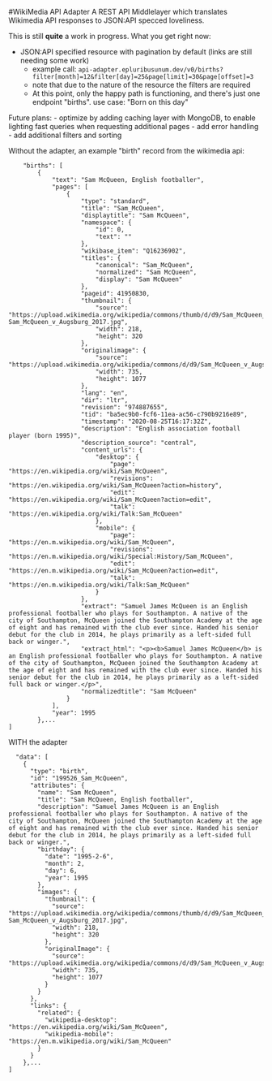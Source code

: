 #WikiMedia API Adapter
A REST API Middlelayer which translates Wikimedia API responses to JSON:API specced loveliness.

This is still **quite** a work in progress.
What you get right now:
* JSON:API specified resource with pagination by default (links are still needing some work) 
    - example call: `api-adapter.epluribusunum.dev/v0/births?filter[month]=12&filter[day]=25&page[limit]=30&page[offset]=3`
    - note that due to the nature of the resource the filters are required
    - At this point, only the happy path is functioning, and there's just one endpoint "births".
      use case: "Born on this day"

Future plans:
    - optimize by adding caching layer with MongoDB, to enable lighting fast queries when requesting additional pages 
    - add error handling
    - add additional filters and sorting


Without the adapter, an example "birth" record from the wikimedia api:  
```{
    "births": [
        {
            "text": "Sam McQueen, English footballer",
            "pages": [
                {
                    "type": "standard",
                    "title": "Sam_McQueen",
                    "displaytitle": "Sam McQueen",
                    "namespace": {
                        "id": 0,
                        "text": ""
                    },
                    "wikibase_item": "Q16236902",
                    "titles": {
                        "canonical": "Sam_McQueen",
                        "normalized": "Sam McQueen",
                        "display": "Sam McQueen"
                    },
                    "pageid": 41950830,
                    "thumbnail": {
                        "source": "https://upload.wikimedia.org/wikipedia/commons/thumb/d/d9/Sam_McQueen_v_Augsburg_2017.jpg/218px-Sam_McQueen_v_Augsburg_2017.jpg",
                        "width": 218,
                        "height": 320
                    },
                    "originalimage": {
                        "source": "https://upload.wikimedia.org/wikipedia/commons/d/d9/Sam_McQueen_v_Augsburg_2017.jpg",
                        "width": 735,
                        "height": 1077
                    },
                    "lang": "en",
                    "dir": "ltr",
                    "revision": "974887655",
                    "tid": "ba5ec9b0-fcf6-11ea-ac56-c790b9216e89",
                    "timestamp": "2020-08-25T16:17:32Z",
                    "description": "English association football player (born 1995)",
                    "description_source": "central",
                    "content_urls": {
                        "desktop": {
                            "page": "https://en.wikipedia.org/wiki/Sam_McQueen",
                            "revisions": "https://en.wikipedia.org/wiki/Sam_McQueen?action=history",
                            "edit": "https://en.wikipedia.org/wiki/Sam_McQueen?action=edit",
                            "talk": "https://en.wikipedia.org/wiki/Talk:Sam_McQueen"
                        },
                        "mobile": {
                            "page": "https://en.m.wikipedia.org/wiki/Sam_McQueen",
                            "revisions": "https://en.m.wikipedia.org/wiki/Special:History/Sam_McQueen",
                            "edit": "https://en.m.wikipedia.org/wiki/Sam_McQueen?action=edit",
                            "talk": "https://en.m.wikipedia.org/wiki/Talk:Sam_McQueen"
                        }
                    },
                    "extract": "Samuel James McQueen is an English professional footballer who plays for Southampton. A native of the city of Southampton, McQueen joined the Southampton Academy at the age of eight and has remained with the club ever since. Handed his senior debut for the club in 2014, he plays primarily as a left-sided full back or winger.",
                    "extract_html": "<p><b>Samuel James McQueen</b> is an English professional footballer who plays for Southampton. A native of the city of Southampton, McQueen joined the Southampton Academy at the age of eight and has remained with the club ever since. Handed his senior debut for the club in 2014, he plays primarily as a left-sided full back or winger.</p>",
                    "normalizedtitle": "Sam McQueen"
                }
            ],
            "year": 1995
        },...
]
```

WITH the adapter
```{
  "data": [
    {
      "type": "birth",
      "id": "199526_Sam_McQueen",
      "attributes": {
        "name": "Sam McQueen",
        "title": "Sam McQueen, English footballer",
        "description": "Samuel James McQueen is an English professional footballer who plays for Southampton. A native of the city of Southampton, McQueen joined the Southampton Academy at the age of eight and has remained with the club ever since. Handed his senior debut for the club in 2014, he plays primarily as a left-sided full back or winger.",
        "birthday": {
          "date": "1995-2-6",
          "month": 2,
          "day": 6,
          "year": 1995
        },
        "images": {
          "thumbnail": {
            "source": "https://upload.wikimedia.org/wikipedia/commons/thumb/d/d9/Sam_McQueen_v_Augsburg_2017.jpg/218px-Sam_McQueen_v_Augsburg_2017.jpg",
            "width": 218,
            "height": 320
          },
          "originalImage": {
            "source": "https://upload.wikimedia.org/wikipedia/commons/d/d9/Sam_McQueen_v_Augsburg_2017.jpg",
            "width": 735,
            "height": 1077
          }
        }
      },
      "links": {
        "related": {
          "wikipedia-desktop": "https://en.wikipedia.org/wiki/Sam_McQueen",
          "wikipedia-mobile": "https://en.m.wikipedia.org/wiki/Sam_McQueen"
        }
      }
    },...
]
```